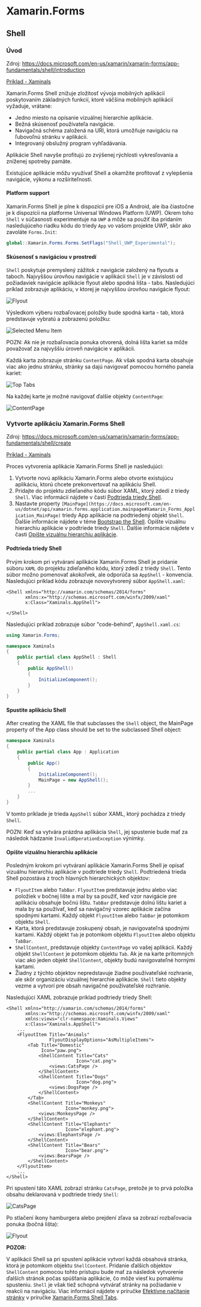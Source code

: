 # Xamarin.Forms

## Shell

### Úvod

Zdroj: https://docs.microsoft.com/en-us/xamarin/xamarin-forms/app-fundamentals/shell/introduction

[Príklad - Xaminals](https://docs.microsoft.com/en-us/samples/xamarin/xamarin-forms-samples/userinterface-xaminals/)

Xamarin.Forms Shell znižuje zložitosť vývoja mobilných aplikácií poskytovaním základných funkcií, ktoré väčšina mobilných aplikácií vyžaduje, vrátane:
* Jedno miesto na opísanie vizuálnej hierarchie aplikácie.
* Bežná skúsenosť používateľa navigácie.
* Navigačná schéma založená na URI, ktorá umožňuje navigáciu na ľubovoľnú stránku v aplikácii.
* Integrovaný obslužný program vyhľadávania.

Aplikácie Shell navyše profitujú zo zvýšenej rýchlosti vykresľovania a zníženej spotreby pamäte.

Existujúce aplikácie môžu využívať Shell a okamžite profitovať z vylepšenia navigácie, výkonu a rozšíriteľnosti.

#### Platform support

Xamarin.Forms Shell je plne k dispozícii pre iOS a Android, ale iba čiastočne je k dispozícii na platforme Universal Windows Platform (UWP). Okrem toho `Shell` v súčasnosti experimentuje na `UWP` a môže sa použiť iba pridaním nasledujúceho riadku kódu do triedy `App` vo vašom projekte UWP, skôr ako zavoláte `Forms.Init`:

````csharp
global::Xamarin.Forms.Forms.SetFlags("Shell_UWP_Experimental");
````

#### Skúsenosť s navigáciou v prostredí

`Shell` poskytuje premyslený zážitok z navigácie založený na flyouts a taboch. Najvyššou úrovňou navigácie v aplikácii `Shell` je v závislosti od požiadaviek navigácie aplikácie flyout alebo spodná lišta - tabs. Nasledujúci príklad zobrazuje aplikáciu, v ktorej je najvyššou úrovňou navigácie flyout:

![Flyout](https://docs.microsoft.com/en-us/xamarin/xamarin-forms/app-fundamentals/shell/introduction-images/flyout.png)

Výsledkom výberu rozbaľovacej položky bude spodná karta - tab, ktorá predstavuje vybratú a zobrazenú položku:

![Selected Menu Item](https://docs.microsoft.com/en-us/xamarin/xamarin-forms/app-fundamentals/shell/introduction-images/monkeys.png)

POZN: Ak nie je rozbaľovacia ponuka otvorená, dolná lišta kariet sa môže považovať za najvyššiu úroveň navigácie v aplikácii.

Každá karta zobrazuje stránku `ContentPage`. Ak však spodná karta obsahuje viac ako jednu stránku, stránky sa dajú navigovať pomocou horného panela kariet:

![Top Tabs](https://docs.microsoft.com/en-us/xamarin/xamarin-forms/app-fundamentals/shell/introduction-images/cats.png)

Na každej karte je možné navigovať ďalšie objekty `ContentPage`:

![ContentPage](https://docs.microsoft.com/en-us/xamarin/xamarin-forms/app-fundamentals/shell/introduction-images/cat-details.png)

### Vytvorte aplikáciu Xamarin.Forms Shell

Zdroj: https://docs.microsoft.com/en-us/xamarin/xamarin-forms/app-fundamentals/shell/create

[Príklad - Xaminals](https://docs.microsoft.com/en-us/samples/xamarin/xamarin-forms-samples/userinterface-xaminals/)

Proces vytvorenia aplikácie Xamarin.Forms Shell je nasledujúci:

1. Vytvorte novú aplikáciu Xamarin.Forms alebo otvorte existujúcu aplikáciu, ktorú chcete prekonvertovať na aplikáciu Shell.
2. Pridajte do projektu zdieľaného kódu súbor XAML, ktorý zdedí z triedy `Shell`. Viac informácií nájdete v časti [Podtrieda triedy Shell](https://docs.microsoft.com/en-us/xamarin/xamarin-forms/app-fundamentals/shell/create#subclass-the-shell-class).
3. Nastavte property `[MainPage](https://docs.microsoft.com/en-us/dotnet/api/xamarin.forms.application.mainpage#Xamarin_Forms_Application_MainPage)` triedy App aplikácie na podtriedený objekt `Shell`. Ďalšie informácie nájdete v téme [Bootstrap the Shell](https://docs.microsoft.com/en-us/xamarin/xamarin-forms/app-fundamentals/shell/create#bootstrap-the-shell-application).
Opíšte vizuálnu hierarchiu aplikácie v podtriede triedy `Shell`. Ďalšie informácie nájdete v časti [Opíšte vizuálnu hierarchiu aplikácie](https://docs.microsoft.com/en-us/xamarin/xamarin-forms/app-fundamentals/shell/create#describe-the-visual-hierarchy-of-the-application).

#### Podtrieda triedy Shell

Prvým krokom pri vytváraní aplikácie Xamarin.Forms Shell je pridanie súboru `XAML` do projektu zdieľaného kódu, ktorý zdedí z triedy `Shell`. Tento súbor možno pomenovať akokoľvek, ale odporúča sa `AppShell` - konvencia. Nasledujúci príklad kódu zobrazuje novovytvorený súbor `AppShell.xaml`:

````xaml
<Shell xmlns="http://xamarin.com/schemas/2014/forms"
       xmlns:x="http://schemas.microsoft.com/winfx/2009/xaml"
       x:Class="Xaminals.AppShell">

</Shell>
````

Nasledujúci príklad zobrazuje súbor "code-behind", `AppShell.xaml.cs`:
````csharp
using Xamarin.Forms;

namespace Xaminals
{
    public partial class AppShell : Shell
    {
        public AppShell()
        {
            InitializeComponent();
        }
    }
}
````

#### Spustite aplikáciu Shell

After creating the XAML file that subclasses the `Shell` object, the MainPage property of the App class should be set to the subclassed Shell object:

````csharp
namespace Xaminals
{
    public partial class App : Application
    {
        public App()
        {
            InitializeComponent();
            MainPage = new AppShell();
        }
        ...
    }
}
````
V tomto príklade je trieda `AppShell` súbor XAML, ktorý pochádza z triedy `Shell`.

POZN:
Keď sa vytvára prázdna aplikácia `Shell`, jej spustenie bude mať za následok hádzanie `InvalidOperationException` výnimky.

#### Opíšte vizuálnu hierarchiu aplikácie

Posledným krokom pri vytváraní aplikácie Xamarin.Forms Shell je opísať vizuálnu hierarchiu aplikácie v podtriede triedy `Shell`. Podtriedená trieda Shell pozostáva z troch hlavných hierarchických objektov:

* `FlyoutItem` alebo `TabBar`. `FlyoutItem` predstavuje jednu alebo viac položiek v bočnej lište a mal by sa použiť, keď vzor navigácie pre aplikáciu obsahuje bočnú lištu. `TabBar` predstavuje dolnú lištu kariet a mala by sa používať, keď sa navigačný vzorec aplikácie začína spodnými kartami. Každý objekt `FlyoutItem` alebo `TabBar` je potomkom objektu `Shell`.
* Karta, ktorá predstavuje zoskupený obsah, je navigovateľná spodnými kartami. Každý objekt `Tab` je potomkom objektu `FlyoutItem` alebo objektu `TabBar`.
* `ShellContent`, predstavuje objekty `ContentPage` vo vašej aplikácii. Každý objekt `ShellContent` je potomkom objektu `Tab`. Ak je na karte prítomných viac ako jeden objekt `ShellContent`, objekty budú navigovateľné hornými kartami.
* Žiadny z týchto objektov nepredstavuje žiadne používateľské rozhranie, ale skôr organizáciu vizuálnej hierarchie aplikácie. `Shell` tieto objekty vezme a vytvorí pre obsah navigačné používateľské rozhranie.

Nasledujúci XAML zobrazuje príklad podtriedy triedy Shell:

````xaml
<Shell xmlns="http://xamarin.com/schemas/2014/forms"
       xmlns:x="http://schemas.microsoft.com/winfx/2009/xaml"
       xmlns:views="clr-namespace:Xaminals.Views"
       x:Class="Xaminals.AppShell">
    ...
    <FlyoutItem Title="Animals"
                FlyoutDisplayOptions="AsMultipleItems">
        <Tab Title="Domestic"
             Icon="paw.png">
            <ShellContent Title="Cats"
                          Icon="cat.png">
                <views:CatsPage />
            </ShellContent>
            <ShellContent Title="Dogs"
                          Icon="dog.png">
                <views:DogsPage />
            </ShellContent>
        </Tab>
        <ShellContent Title="Monkeys"
                      Icon="monkey.png">
            <views:MonkeysPage />
        </ShellContent>
        <ShellContent Title="Elephants"
                      Icon="elephant.png">  
            <views:ElephantsPage />
        </ShellContent>
        <ShellContent Title="Bears"
                      Icon="bear.png">
            <views:BearsPage />
        </ShellContent>
    </FlyoutItem>
    ...
</Shell>
````

Pri spustení táto XAML zobrazí stránku `CatsPage`, pretože je to prvá položka obsahu deklarovaná v podtriede triedy `Shell`:

![CatsPage](https://docs.microsoft.com/en-us/xamarin/xamarin-forms/app-fundamentals/shell/create-images/cats.png)

Po stlačení ikony hamburgera alebo prejdení zľava sa zobrazí rozbaľovacia ponuka (bočná lišta):

![Flyout](https://docs.microsoft.com/en-us/xamarin/xamarin-forms/app-fundamentals/shell/create-images/flyout-reduced.png)

**POZOR:**

V aplikácii Shell sa pri spustení aplikácie vytvorí každá obsahová stránka, ktorá je potomkom objektu `ShellContent`. Pridanie ďalších objektov `ShellContent` pomocou tohto prístupu bude mať za následok vytvorenie ďalších stránok počas spúšťania aplikácie, čo môže viesť ku pomalému spusteniu. `Shell` je však tiež schopná vytvárať stránky na požiadanie v reakcii na navigáciu. Viac informácií nájdete v príručke [Efektívne načítanie stránky](https://docs.microsoft.com/en-us/xamarin/xamarin-forms/app-fundamentals/shell/tabs#efficient-page-loading) v príručke [Xamarin.Forms Shell Tabs](https://docs.microsoft.com/en-us/xamarin/xamarin-forms/app-fundamentals/shell/tabs).


